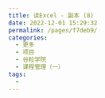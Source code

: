 ```yaml
---
title: 读Excel - 副本 (8)
date: 2022-12-01 15:29:32
permalink: /pages/f7deb9/
categories:
  - 更多
  - 项目
  - 谷粒学院
  - 课程管理（一）
tags:
  - 
---
```

